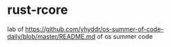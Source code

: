 # rust-rcore

lab of https://github.com/yhyddr/os-summer-of-code-daily/blob/master/README.md of os summer code
